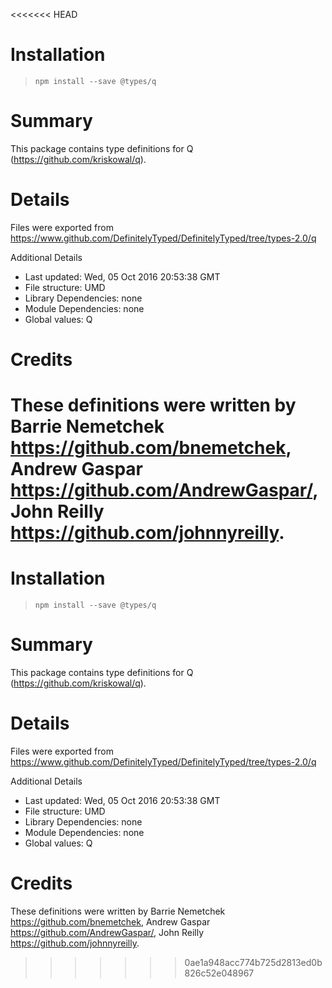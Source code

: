 <<<<<<< HEAD
# Installation
> `npm install --save @types/q`

# Summary
This package contains type definitions for Q (https://github.com/kriskowal/q).

# Details
Files were exported from https://www.github.com/DefinitelyTyped/DefinitelyTyped/tree/types-2.0/q

Additional Details
 * Last updated: Wed, 05 Oct 2016 20:53:38 GMT
 * File structure: UMD
 * Library Dependencies: none
 * Module Dependencies: none
 * Global values: Q

# Credits
These definitions were written by Barrie Nemetchek <https://github.com/bnemetchek>, Andrew Gaspar <https://github.com/AndrewGaspar/>, John Reilly <https://github.com/johnnyreilly>.
=======
# Installation
> `npm install --save @types/q`

# Summary
This package contains type definitions for Q (https://github.com/kriskowal/q).

# Details
Files were exported from https://www.github.com/DefinitelyTyped/DefinitelyTyped/tree/types-2.0/q

Additional Details
 * Last updated: Wed, 05 Oct 2016 20:53:38 GMT
 * File structure: UMD
 * Library Dependencies: none
 * Module Dependencies: none
 * Global values: Q

# Credits
These definitions were written by Barrie Nemetchek <https://github.com/bnemetchek>, Andrew Gaspar <https://github.com/AndrewGaspar/>, John Reilly <https://github.com/johnnyreilly>.
>>>>>>> 0ae1a948acc774b725d2813ed0b826c52e048967
